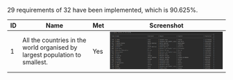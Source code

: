 29 requirements of 32 have been implemented, which is 90.625%.

| ID  |              Name                                                              |  Met  | Screenshot        |
|-----|--------------------------------------------------------------------------------|-------|-------------------|
 | 1  |All the countries in the world organised by largest population to smallest.     | Yes| ![image info](Images/1.png) |